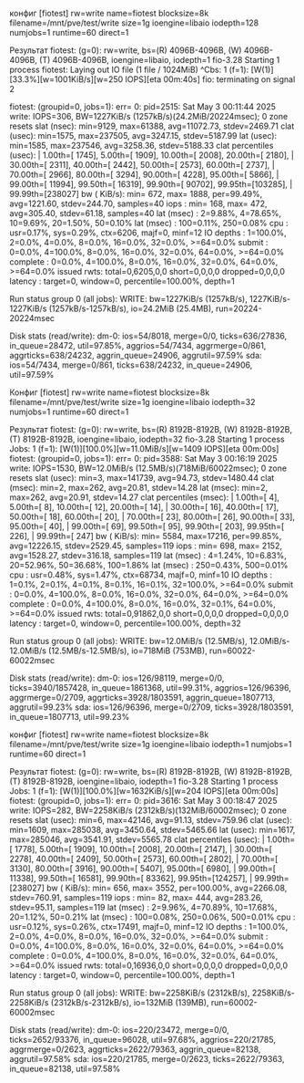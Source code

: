 
конфиг
[fiotest]
rw=write
name=fiotest
blocksize=8k
filename=/mnt/pve/test/write
size=1g
ioengine=libaio
iodepth=128
numjobs=1
runtime=60
direct=1

Результат
fiotest: (g=0): rw=write, bs=(R) 4096B-4096B, (W) 4096B-4096B, (T) 4096B-4096B, ioengine=libaio, iodepth=1
fio-3.28
Starting 1 process
fiotest: Laying out IO file (1 file / 1024MiB)
^Cbs: 1 (f=1): [W(1)][33.3%][w=1001KiB/s][w=250 IOPS][eta 00m:40s]
fio: terminating on signal 2

fiotest: (groupid=0, jobs=1): err= 0: pid=2515: Sat May  3 00:11:44 2025
  write: IOPS=306, BW=1227KiB/s (1257kB/s)(24.2MiB/20224msec); 0 zone resets
    slat (nsec): min=9129, max=61388, avg=11072.73, stdev=2469.71
    clat (usec): min=1575, max=237505, avg=3247.15, stdev=5187.99
     lat (usec): min=1585, max=237546, avg=3258.36, stdev=5188.33
    clat percentiles (usec):
     |  1.00th=[  1745],  5.00th=[  1909], 10.00th=[  2008], 20.00th=[  2180],
     | 30.00th=[  2311], 40.00th=[  2442], 50.00th=[  2573], 60.00th=[  2737],
     | 70.00th=[  2966], 80.00th=[  3294], 90.00th=[  4228], 95.00th=[  5866],
     | 99.00th=[ 11994], 99.50th=[ 16319], 99.90th=[ 90702], 99.95th=[103285],
     | 99.99th=[238027]
   bw (  KiB/s): min=  672, max= 1888, per=99.49%, avg=1221.60, stdev=244.70, samples=40
   iops        : min=  168, max=  472, avg=305.40, stdev=61.18, samples=40
  lat (msec)   : 2=9.88%, 4=78.65%, 10=9.69%, 20=1.50%, 50=0.10%
  lat (msec)   : 100=0.11%, 250=0.08%
  cpu          : usr=0.17%, sys=0.29%, ctx=6206, majf=0, minf=12
  IO depths    : 1=100.0%, 2=0.0%, 4=0.0%, 8=0.0%, 16=0.0%, 32=0.0%, >=64=0.0%
     submit    : 0=0.0%, 4=100.0%, 8=0.0%, 16=0.0%, 32=0.0%, 64=0.0%, >=64=0.0%
     complete  : 0=0.0%, 4=100.0%, 8=0.0%, 16=0.0%, 32=0.0%, 64=0.0%, >=64=0.0%
     issued rwts: total=0,6205,0,0 short=0,0,0,0 dropped=0,0,0,0
     latency   : target=0, window=0, percentile=100.00%, depth=1

Run status group 0 (all jobs):
  WRITE: bw=1227KiB/s (1257kB/s), 1227KiB/s-1227KiB/s (1257kB/s-1257kB/s), io=24.2MiB (25.4MB), run=20224-20224msec

Disk stats (read/write):
    dm-0: ios=54/8018, merge=0/0, ticks=636/27836, in_queue=28472, util=97.85%, aggrios=54/7434, aggrmerge=0/861, aggrticks=638/24232, aggrin_queue=24906, aggrutil=97.59%
  sda: ios=54/7434, merge=0/861, ticks=638/24232, in_queue=24906, util=97.59%

Конфиг
[fiotest]
rw=write
name=fiotest
blocksize=8k
filename=/mnt/pve/test/write
size=1g
ioengine=libaio
iodepth=32
numjobs=1
runtime=60
direct=1

Результат
fiotest: (g=0): rw=write, bs=(R) 8192B-8192B, (W) 8192B-8192B, (T) 8192B-8192B, ioengine=libaio, iodepth=32
fio-3.28
Starting 1 process
Jobs: 1 (f=1): [W(1)][100.0%][w=11.0MiB/s][w=1409 IOPS][eta 00m:00s]
fiotest: (groupid=0, jobs=1): err= 0: pid=3588: Sat May  3 00:16:19 2025
  write: IOPS=1530, BW=12.0MiB/s (12.5MB/s)(718MiB/60022msec); 0 zone resets
    slat (usec): min=3, max=141739, avg=94.73, stdev=1480.44
    clat (msec): min=2, max=262, avg=20.81, stdev=14.28
     lat (msec): min=2, max=262, avg=20.91, stdev=14.27
    clat percentiles (msec):
     |  1.00th=[    4],  5.00th=[    8], 10.00th=[   12], 20.00th=[   14],
     | 30.00th=[   16], 40.00th=[   17], 50.00th=[   18], 60.00th=[   20],
     | 70.00th=[   23], 80.00th=[   26], 90.00th=[   33], 95.00th=[   40],
     | 99.00th=[   69], 99.50th=[   95], 99.90th=[  203], 99.95th=[  226],
     | 99.99th=[  247]
   bw (  KiB/s): min= 5584, max=17216, per=99.85%, avg=12226.15, stdev=2529.45, samples=119
   iops        : min=  698, max= 2152, avg=1528.27, stdev=316.18, samples=119
  lat (msec)   : 4=1.24%, 10=6.83%, 20=52.96%, 50=36.68%, 100=1.86%
  lat (msec)   : 250=0.43%, 500=0.01%
  cpu          : usr=0.48%, sys=1.47%, ctx=68734, majf=0, minf=10
  IO depths    : 1=0.1%, 2=0.1%, 4=0.1%, 8=0.1%, 16=0.1%, 32=100.0%, >=64=0.0%
     submit    : 0=0.0%, 4=100.0%, 8=0.0%, 16=0.0%, 32=0.0%, 64=0.0%, >=64=0.0%
     complete  : 0=0.0%, 4=100.0%, 8=0.0%, 16=0.0%, 32=0.1%, 64=0.0%, >=64=0.0%
     issued rwts: total=0,91862,0,0 short=0,0,0,0 dropped=0,0,0,0
     latency   : target=0, window=0, percentile=100.00%, depth=32

Run status group 0 (all jobs):
  WRITE: bw=12.0MiB/s (12.5MB/s), 12.0MiB/s-12.0MiB/s (12.5MB/s-12.5MB/s), io=718MiB (753MB), run=60022-60022msec

Disk stats (read/write):
    dm-0: ios=126/98119, merge=0/0, ticks=3940/1857428, in_queue=1861368, util=99.31%, aggrios=126/96396, aggrmerge=0/2709, aggrticks=3928/1803591, aggrin_queue=1807713, aggrutil=99.23%
  sda: ios=126/96396, merge=0/2709, ticks=3928/1803591, in_queue=1807713, util=99.23%

конфиг 
[fiotest]
rw=write
name=fiotest
blocksize=8k
filename=/mnt/pve/test/write
size=1g
ioengine=libaio
iodepth=1
numjobs=1
runtime=60
direct=1

Результат
fiotest: (g=0): rw=write, bs=(R) 8192B-8192B, (W) 8192B-8192B, (T) 8192B-8192B, ioengine=libaio, iodepth=1
fio-3.28
Starting 1 process
Jobs: 1 (f=1): [W(1)][100.0%][w=1632KiB/s][w=204 IOPS][eta 00m:00s]
fiotest: (groupid=0, jobs=1): err= 0: pid=3616: Sat May  3 00:18:47 2025
  write: IOPS=282, BW=2258KiB/s (2312kB/s)(132MiB/60002msec); 0 zone resets
    slat (usec): min=6, max=42146, avg=91.13, stdev=759.96
    clat (usec): min=1609, max=285038, avg=3450.64, stdev=5465.66
     lat (usec): min=1617, max=285046, avg=3541.91, stdev=5565.78
    clat percentiles (usec):
     |  1.00th=[  1778],  5.00th=[  1909], 10.00th=[  2008], 20.00th=[  2147],
     | 30.00th=[  2278], 40.00th=[  2409], 50.00th=[  2573], 60.00th=[  2802],
     | 70.00th=[  3130], 80.00th=[  3916], 90.00th=[  5407], 95.00th=[  6980],
     | 99.00th=[ 11338], 99.50th=[ 16581], 99.90th=[ 83362], 99.95th=[124257],
     | 99.99th=[238027]
   bw (  KiB/s): min=  656, max= 3552, per=100.00%, avg=2266.08, stdev=760.91, samples=119
   iops        : min=   82, max=  444, avg=283.26, stdev=95.11, samples=119
  lat (msec)   : 2=9.96%, 4=70.89%, 10=17.68%, 20=1.12%, 50=0.21%
  lat (msec)   : 100=0.08%, 250=0.06%, 500=0.01%
  cpu          : usr=0.12%, sys=0.26%, ctx=17491, majf=0, minf=12
  IO depths    : 1=100.0%, 2=0.0%, 4=0.0%, 8=0.0%, 16=0.0%, 32=0.0%, >=64=0.0%
     submit    : 0=0.0%, 4=100.0%, 8=0.0%, 16=0.0%, 32=0.0%, 64=0.0%, >=64=0.0%
     complete  : 0=0.0%, 4=100.0%, 8=0.0%, 16=0.0%, 32=0.0%, 64=0.0%, >=64=0.0%
     issued rwts: total=0,16936,0,0 short=0,0,0,0 dropped=0,0,0,0
     latency   : target=0, window=0, percentile=100.00%, depth=1

Run status group 0 (all jobs):
  WRITE: bw=2258KiB/s (2312kB/s), 2258KiB/s-2258KiB/s (2312kB/s-2312kB/s), io=132MiB (139MB), run=60002-60002msec

Disk stats (read/write):
    dm-0: ios=220/23472, merge=0/0, ticks=2652/93376, in_queue=96028, util=97.68%, aggrios=220/21785, aggrmerge=0/2623, aggrticks=2622/79363, aggrin_queue=82138, aggrutil=97.58%
  sda: ios=220/21785, merge=0/2623, ticks=2622/79363, in_queue=82138, util=97.58%